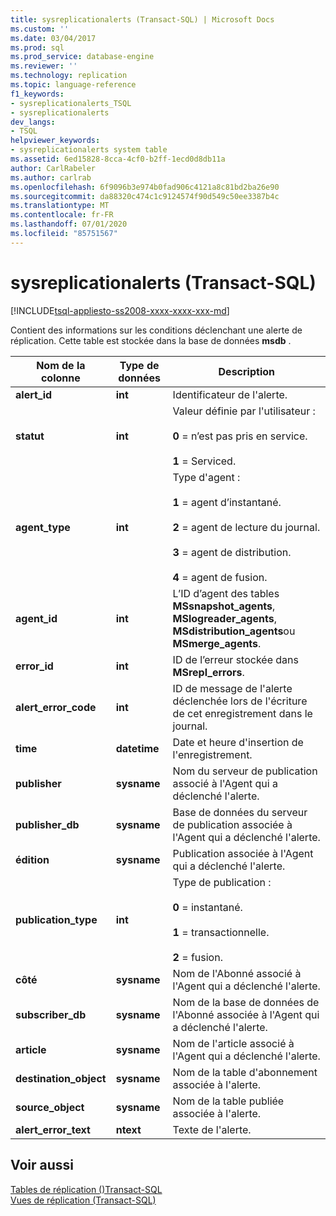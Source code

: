 ```yaml
---
title: sysreplicationalerts (Transact-SQL) | Microsoft Docs
ms.custom: ''
ms.date: 03/04/2017
ms.prod: sql
ms.prod_service: database-engine
ms.reviewer: ''
ms.technology: replication
ms.topic: language-reference
f1_keywords:
- sysreplicationalerts_TSQL
- sysreplicationalerts
dev_langs:
- TSQL
helpviewer_keywords:
- sysreplicationalerts system table
ms.assetid: 6ed15828-8cca-4cf0-b2ff-1ecd0d8db11a
author: CarlRabeler
ms.author: carlrab
ms.openlocfilehash: 6f9096b3e974b0fad906c4121a8c81bd2ba26e90
ms.sourcegitcommit: da88320c474c1c9124574f90d549c50ee3387b4c
ms.translationtype: MT
ms.contentlocale: fr-FR
ms.lasthandoff: 07/01/2020
ms.locfileid: "85751567"
---
```

# <a name="sysreplicationalerts-transact-sql"></a>sysreplicationalerts (Transact-SQL)
[!INCLUDE[tsql-appliesto-ss2008-xxxx-xxxx-xxx-md](../../includes/applies-to-version/sqlserver.md)]

  Contient des informations sur les conditions déclenchant une alerte de réplication. Cette table est stockée dans la base de données **msdb** .  
  
|Nom de la colonne|Type de données|Description|  
|-----------------|---------------|-----------------|  
|**alert_id**|**int**|Identificateur de l'alerte.|  
|**statut**|**int**|Valeur définie par l'utilisateur :<br /><br /> **0** = n’est pas pris en service.<br /><br /> **1** = Serviced.|  
|**agent_type**|**int**|Type d'agent :<br /><br /> **1** = agent d’instantané.<br /><br /> **2** = agent de lecture du journal.<br /><br /> **3** = agent de distribution.<br /><br /> **4** = agent de fusion.|  
|**agent_id**|**int**|L’ID d’agent des tables **MSsnapshot_agents**, **MSlogreader_agents**, **MSdistribution_agents**ou **MSmerge_agents**.|  
|**error_id**|**int**|ID de l’erreur stockée dans **MSrepl_errors**.|  
|**alert_error_code**|**int**|ID de message de l'alerte déclenchée lors de l'écriture de cet enregistrement dans le journal.|  
|**time**|**datetime**|Date et heure d'insertion de l'enregistrement.|  
|**publisher**|**sysname**|Nom du serveur de publication associé à l'Agent qui a déclenché l'alerte.|  
|**publisher_db**|**sysname**|Base de données du serveur de publication associée à l'Agent qui a déclenché l'alerte.|  
|**édition**|**sysname**|Publication associée à l'Agent qui a déclenché l'alerte.|  
|**publication_type**|**int**|Type de publication :<br /><br /> **0** = instantané.<br /><br /> **1** = transactionnelle.<br /><br /> **2** = fusion.|  
|**côté**|**sysname**|Nom de l'Abonné associé à l'Agent qui a déclenché l'alerte.|  
|**subscriber_db**|**sysname**|Nom de la base de données de l'Abonné associée à l'Agent qui a déclenché l'alerte.|  
|**article**|**sysname**|Nom de l'article associé à l'Agent qui a déclenché l'alerte.|  
|**destination_object**|**sysname**|Nom de la table d'abonnement associée à l'alerte.|  
|**source_object**|**sysname**|Nom de la table publiée associée à l'alerte.|  
|**alert_error_text**|**ntext**|Texte de l'alerte.|  
  
## <a name="see-also"></a>Voir aussi  
 [Tables de réplication &#40;&#41;Transact-SQL](../../relational-databases/system-tables/replication-tables-transact-sql.md)   
 [Vues de réplication &#40;Transact-SQL&#41;](../../relational-databases/system-views/replication-views-transact-sql.md)  
  
  
